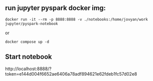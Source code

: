 ## run jupyter pyspark docker img:
```
docker run -it --rm -p 8888:8888 -v ./notebooks:/home/jovyan/work jupyter/pyspark-notebook
```
or
```
docker compose up -d
```

## Start notebook

http://localhost:8888/?token=e144d004f6652ae6406a78adf894621e62fdeb1fc57d02e8